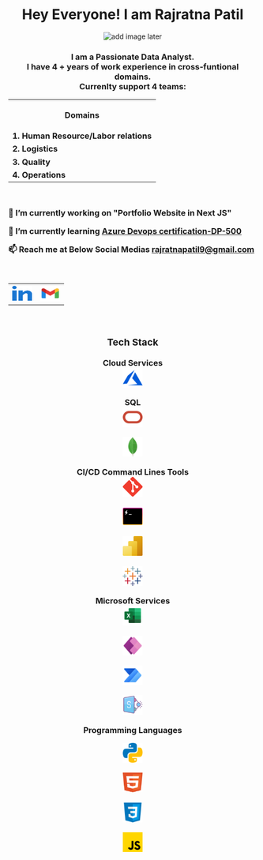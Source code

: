 


<h1 align ="center"> Hey Everyone! I am  Rajratna Patil </h1>
<div align = "center"><img src ="https://" alt="add image later"></div>
<h3 align = "center">I am a Passionate Data Analyst.<br> I have 4 + years of work experience in cross-funtional domains. </br>Currenlty support 4 teams:

<br>
<table align ="center">
<th> <p align ="center">Domains</p></th>
<tr align= "left">  <td> 1. Human Resource/Labor relations </td></tr>
<tr align = "left"> <td> 2. Logistics </td></tr>
<tr align = "left"> <td>3. Quality</td/tr>
<tr align = "left"> <td>4. Operations</td></tr>
</table>

<br>
 <p align = "left"> 🔭 I’m currently working on <b>"Portfolio Website in Next JS"</b></p>
<p align = "left">
🌱 I’m currently learning <a href= https://learn.microsoft.com/en-us/certifications/exams/dp-500/>Azure Devops certification-DP-500</a>
</p>
<p align= "left">
📫 Reach me at Below Social Medias <a href= mailto:rajratnapatil9@gmail.com>rajratnapatil9@gmail.com<a>
</p>
<br>
<table>
<th>
<a href = "https://www.linkedin.com/in/rajratna-patil" target ="blank"><img  src =  "https://raw.githubusercontent.com/rajratnapatil9/rajratnapatil9/main/svgs/linked-in-alt.svg" height = "30" width = "40"></a>
</th>
<th>
<a  href = "mailto:rajratnapatil9@gmail.com" target ="blank"><img  src =  "https://raw.githubusercontent.com/rajratnapatil9/rajratnapatil9/main/svgs/gmail.svg" height = "30" width = "40"></a>
</th>
</table>
</br>
<h3 align ="center">Tech Stack</h3>
Cloud Services
<br>
<a href = "https://azure.microsoft.com/en-in/" target ="_blank" rel ="noreferrer"><img title = "AZURE" src = "https://raw.githubusercontent.com/rajratnapatil9/rajratnapatil9/main/svgs/azure.svg" alt ="azure" width ="40" height ="40" ></a>

SQL 
<br>
<a href = "https://www.oracle.com/" target ="_blank" rel ="noreferrer">
<img title ="ORACLE" src = "https://raw.githubusercontent.com/rajratnapatil9/rajratnapatil9/main/svgs/oracle.svg" alt ="oracle" width ="40" height ="40" ></a>

<a href ="https://www.mongodb.com" target ="_blank" rel ="noreferrer">
<img title ="MONGO DB" src = "https://raw.githubusercontent.com/rajratnapatil9/rajratnapatil9/main/svgs/mongodb.svg" alt ="MONGO DB" width ="40" height ="40" ></a>

CI/CD Command Lines Tools
<br>
<a href = "https://git-scm.com/" target ="_blank" rel ="noreferrer"><img  title ="Git" src = "https://raw.githubusercontent.com/rajratnapatil9/rajratnapatil9/main/svgs/git.svg" alt ="git" width ="40" height ="40" ></a>

<a href = "https://hyper.is/" target ="_blank" rel ="noreferrer"><img  title ="Hyper" src = "https://raw.githubusercontent.com/rajratnapatil9/rajratnapatil9/main/svgs/hyper.svg" alt ="hyper" width ="40" height ="40" ></a>



<a href = "https://powerbi.microsoft.com/en-us/" target ="_blank" rel ="noreferrer"><img  title ="PowerBI" src = "https://raw.githubusercontent.com/rajratnapatil9/rajratnapatil9/main/svgs/PowerBi.svg" alt ="PowerBI" width ="40" height ="40" ></a>

<a href = "https://www.tableau.com/" target ="_blank" rel ="noreferrer"><img  title ="Tableau" src = "https://raw.githubusercontent.com/rajratnapatil9/rajratnapatil9/main/svgs/tableau.svg" alt ="Tableau" width ="40" height ="40" ></a>

Microsoft Services
<br>
<a href = "https://www.microsoft.com/en-us/microsoft-365/excel" target ="_blank" rel ="noreferrer"><img  title ="Excel" src = "https://raw.githubusercontent.com/rajratnapatil9/rajratnapatil9/main/svgs/excel.svg" alt ="Excel" width ="40" height ="40" ></a>

<a href = "https://powerapps.microsoft.com/en-us/" target ="_blank" rel ="noreferrer"><img  title ="PowerApps" src = "https://raw.githubusercontent.com/rajratnapatil9/rajratnapatil9/main/svgs/PowerApps.svg" alt ="PowerApps" width ="40" height ="40" ></a>

<a href = "https://powerautomate.microsoft.com/en-us/" target ="_blank" rel ="noreferrer"><img  title ="PowerAutomate" src = "https://raw.githubusercontent.com/rajratnapatil9/rajratnapatil9/main/svgs/PowerAutomate.svg" alt ="PowerAutomate" width ="40" height ="40" ></a>

<a href = "https://www.microsoft.com/en-us/microsoft-365/sharepoint/collaboration" target ="_blank" rel ="noreferrer"><img  title ="Sharepoint" src = "https://raw.githubusercontent.com/rajratnapatil9/rajratnapatil9/main/svgs/sharepoint.svg" alt ="Sharepoint" width ="40" height ="40" ></a>

Programming Languages
<br>


<a href = "https://www.python.org/" target ="_blank" rel ="noreferrer"><img  title ="PYTHON" src = "https://raw.githubusercontent.com/rajratnapatil9/rajratnapatil9/main/svgs/python.svg" alt ="python" width ="40" height ="40" ></a>


<img title ="HTML" src = "https://raw.githubusercontent.com/rajratnapatil9/rajratnapatil9/main/svgs/html.svg" alt ="HTML" width ="40" height ="40" ></a>

<img  title ="CSS" src = "https://raw.githubusercontent.com/rajratnapatil9/rajratnapatil9/main/svgs/css.svg" alt ="CSS" width ="40" height ="40" ></a>

<img title ="JAVA SCRIPT" src = "https://raw.githubusercontent.com/rajratnapatil9/rajratnapatil9/main/svgs/javascript.svg" alt ="JS" width ="40" height ="40" ></a>

















